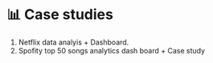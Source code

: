 # 📊 Case studies

1) Netflix data analyis + Dashboard.
2) Spofity top 50 songs analytics dash board + Case study
